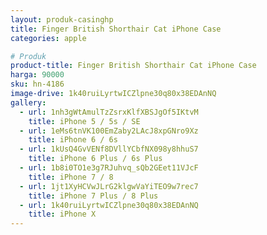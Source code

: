 ```yaml
---
layout: produk-casinghp
title: Finger British Shorthair Cat iPhone Case
categories: apple

# Produk
product-title: Finger British Shorthair Cat iPhone Case
harga: 90000
sku: hn-4186
image-drive: 1k40ruiLyrtwICZlpne30q80x38EDAnNQ
gallery:
  - url: 1nh3gWtAmulTzZsrxKlfXBSJgOf5IKtvM
    title: iPhone 5 / 5s / SE
  - url: 1eMs6tnVK100EmZaby2LAcJ8xpGNro9Xz
    title: iPhone 6 / 6s
  - url: 1kUsQ4GvVENf8DVllYCbfNX098y8hhuS7
    title: iPhone 6 Plus / 6s Plus
  - url: 1b8i0TO1e3g7RJuhvq_sQb2GEet11VJcF
    title: iPhone 7 / 8
  - url: 1jt1XyHCVwJLrG2klgwVaYiTEO9w7rec7
    title: iPhone 7 Plus / 8 Plus
  - url: 1k40ruiLyrtwICZlpne30q80x38EDAnNQ
    title: iPhone X
---
```


